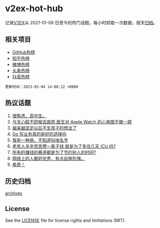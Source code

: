 # v2ex-hot-hub

 记录[V2EX](https://www.v2ex.com/)从 2021-01-06 日至今的热门话题。每小时抓取一次数据，按天[归档](archives)。
 
 ## 相关项目

- [GitHub热榜](https://github.com/snaildev/github-hot-hub)
- [知乎热榜](https://github.com/snaildev/zhihu-hot-hub)
- [微博热榜](https://github.com/snaildev/weibo-hot-hub)
- [头条热榜](https://github.com/snaildev/toutiao-hot-hub)
- [抖音热榜](https://github.com/snaildev/douyin-hot-hub)


 `更新时间：2023-02-04 14:08:12 +0800`

## 热议话题

1. [很焦虑，高中生。](https://www.v2ex.com/t/913073)
1. [今天心脏不舒服去医院,医生对 Apple Watch 的心电图不屑一顾](https://www.v2ex.com/t/913069)
1. [越来越坚定以后不生孩子的想法了](https://www.v2ex.com/t/912898)
1. [Go 写业务真的是好的选择吗](https://www.v2ex.com/t/912958)
1. [我有一种病，不知道叫啥名字](https://www.v2ex.com/t/912972)
1. [老年人辛辛苦苦攒一辈子钱 就是为了多住几天 ICU 吗?](https://www.v2ex.com/t/913080)
1. [所有的赚钱的赛道都是为了节约别人的时间?](https://www.v2ex.com/t/912930)
1. [网络上的人都好优秀，有点自惭形愧。](https://www.v2ex.com/t/912996)
1. [希奇！](https://www.v2ex.com/t/912894)

## 历史归档

[archives](archives)

## License

See the [LICENSE](LICENSE) file for license rights and limitations (MIT).
